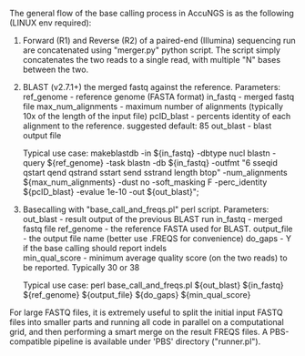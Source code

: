 The general flow of the base calling process in AccuNGS is as the following (LINUX env required):

1. Forward (R1) and Reverse (R2) of a paired-end (Illumina) sequencing run are concatenated using "merger.py" python script. The script simply concatenates the two reads to a single read, with multiple "N" bases between the two.

2. BLAST (v2.7.1+) the merged fastq against the reference. Parameters:
	ref_genome - reference genome (FASTA format)
	in_fastq - merged fastq file
	max_num_alignments - maximum number of alignments (typically 10x of the length of the input file)
	pcID_blast - percents identity of each alignment to the reference. suggested default: 85
	out_blast - blast output file
	
	Typical use case:
	makeblastdb -in ${in_fastq} -dbtype nucl
	blastn -query ${ref_genome} -task blastn -db ${in_fastq} -outfmt \"6 sseqid qstart qend qstrand sstart send sstrand length btop\" -num_alignments ${max_num_alignments} -dust no -soft_masking F -perc_identity ${pcID_blast} -evalue 1e-10 -out ${out_blast}";
	
3. Basecalling with "base_call_and_freqs.pl" perl script. Parameters:
	out_blast - result output of the previous BLAST run
	in_fastq - merged fastq file 
	ref_genome - the reference FASTA used for BLAST.
	output_file - the output file name (better use .FREQS for convenience)
	do_gaps - Y if the base calling should report indels  
	min_qual_score - minimum average quality score (on the two reads) to be reported. Typically 30 or 38   
	 
	Typical use case:
	perl base_call_and_freqs.pl ${out_blast} ${in_fastq} ${ref_genome} ${output_file} ${do_gaps} ${min_qual_score}
	      
For large FASTQ files, it is extremely useful to split the initial input FASTQ files into smaller parts and running all code in parallel on a computational grid, and then performing a smart merge on the result FREQS files. A PBS-compatible pipeline is available under 'PBS' directory ("runner.pl"). 